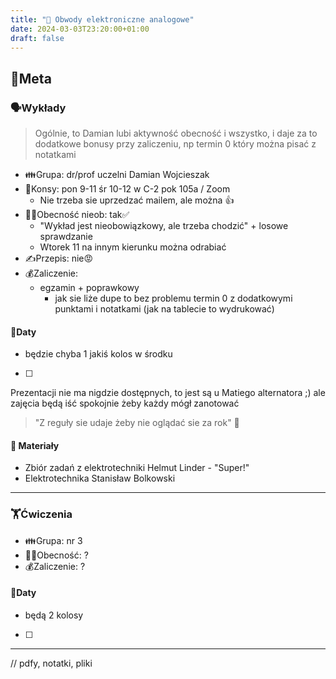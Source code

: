 ```yaml
---
title: "🔌 Obwody elektroniczne analogowe"
date: 2024-03-03T23:20:00+01:00
draft: false
---
```

## 🥽Meta
### 🗣Wykłady
> Ogólnie, to Damian lubi aktywność obecność i wszystko, i daje za to dodatkowe bonusy przy zaliczeniu, np termin 0 który można pisać z notatkami
- 👪Grupa: dr/prof uczelni Damian Wojcieszak
- 🙏Konsy: pon 9-11 śr 10-12 w C-2 pok 105a / Zoom
    - Nie trzeba sie uprzedzać mailem, ale można 👍
- 😶‍🌫Obecność nieob: tak✅
    - "Wykład jest nieobowiązkowy, ale trzeba chodzić" + losowe sprawdzanie
    - Wtorek 11 na innym kierunku można odrabiać
- ✍Przepis: nie😡
- 💰Zaliczenie:
    - egzamin + poprawkowy
        - jak sie liże dupe to bez problemu termin 0 z dodatkowymi punktami i notatkami (jak na tablecie to wydrukować)
#### 📆Daty
- będzie chyba 1 jakiś kolos w środku
- [ ] 

Prezentacji nie ma nigdzie dostępnych, to jest są u Matiego alternatora ;) ale zajęcia będą iść spokojnie żeby każdy mógł zanotować

> "Z reguły sie udaje żeby nie oglądać sie za rok" 💖

#### 📖 Materiały
- Zbiór zadań z elektrotechniki Helmut Linder - "Super!"
- Elektrotechnika Stanisław Bolkowski
---

### 🏋️Ćwiczenia
- 👪Grupa: nr 3
- 😶‍🌫Obecność: ?
- 💰Zaliczenie: ?
#### 📆Daty
- będą 2 kolosy
- [ ] 

---

// pdfy, notatki, pliki
